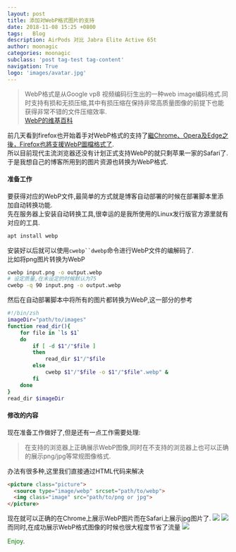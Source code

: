 ```yaml
---
layout: post
title: 添加对WebP格式图片的支持
date: 2018-11-08 15:25 +0800
tags:   Blog
description: AirPods 对比 Jabra Elite Active 65t
author: moonagic
categories: moonagic
subclass: 'post tag-test tag-content'
navigation: True
logo: 'images/avatar.jpg'
---
```


> WebP格式是从Google vp8 视频编码衍生出的一种web image编码格式.同时支持有损和无损压缩,其中有损压缩在保持非常高质量图像的前提下也能获得非常不错的文件压缩效率.  
> [WebP的维基百科](https://en.wikipedia.org/wiki/WebP)

前几天看到firefox也开始着手对WebP格式的支持了[繼Chrome、Opera及Edge之後，Firefox也將支援WebP圖檔格式了](https://www.ithome.com.tw/news/126842).  
所以目前现代主流浏览器还没有计划正式支持WebP的就只剩苹果一家的Safari了.  
于是我想自己的博客所用到的图片资源也转换为WebP格式.  

#### 准备工作
要获得对应的WebP文件,最简单的方式就是博客自动部署的时候在部署脚本里添加自动转换功能.  
先在服务器上安装自动转换工具,很幸运的是我所使用的Linux发行版官方源里就有对应的工具.
```bash
apt install webp
```
安装好以后就可以使用`cwebp``dwebp`命令进行WebP文件的编解码了.  
比如将png图片转换为WebP
```bash
cwebp input.png -o output.webp
# 设定质量,在未设定的时候默认为75
cwebp -q 90 input.png -o output.webp
```
然后在自动部署脚本中将所有的图片都转换为WebP,这一部分的参考
```bash
#!/bin/zsh
imageDir="path/to/images"
function read_dir(){
    for file in `ls $1`
    do
        if [ -d $1"/"$file ]
        then
            read_dir $1"/"$file
        else
            cwebp $1"/"$file -o $1"/"$file".webp" &
        fi
    done
}
read_dir $imageDir
```

#### 修改的内容
现在准备工作做好了,但是还有一点工作需要处理:  
> 在支持的浏览器上正确展示WebP图像,同时在不支持的浏览器上也可以正确的展示png/jpg等常规图像格式.

办法有很多种,这里我们直接通过HTML代码来解决
```html
<picture class="picture">
  <source type="image/webp" srcset="path/to/webp">
  <img class="image" src="path/to/png or jpg">
</picture>
```

现在就可以正确的在Chrome上展示WebP图片而在Safari上展示jpg图片了.
<picture class="picture">
  <source type="image/webp" srcset="https://cdn.agic.io/images/2018/11/2018-11-08at155024.webp">
  <img class="image" src="https://cdn.agic.io/images/2018/11/2018-11-08at155024.png">
</picture>
<picture class="picture">
  <source type="image/webp" srcset="https://cdn.agic.io/images/2018/11/2018-11-08at155123.webp">
  <img class="image" src="https://cdn.agic.io/images/2018/11/2018-11-08at155123.png">
</picture>
而同时,在成功展示WebP格式图像的时候也很大程度节省了流量
<picture class="picture">
  <source type="image/webp" srcset="https://cdn.agic.io/images/2018/11/2018-11-08at155608.webp">
  <img class="image" src="https://cdn.agic.io/images/2018/11/2018-11-08at155608.png">
</picture>

<span style="color: green">Enjoy.</span>
